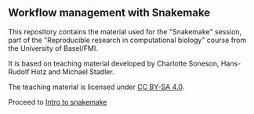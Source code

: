 ## Workflow management with Snakemake

This repository contains the material used for the "Snakemake" session, part of the
"Reproducible research in computational biology" course from the University of
Basel/FMI.

It is based on teaching material developed by Charlotte Soneson, Hans-Rudolf Hotz
and Michael Stadler.

The teaching material is licensed under [CC BY-SA 4.0](https://creativecommons.org/licenses/by-sa/4.0/).

Proceed to [Intro to snakemake](https://mbstadler.github.io/IntroToSnakemake/IntroToSnakemake.html)
